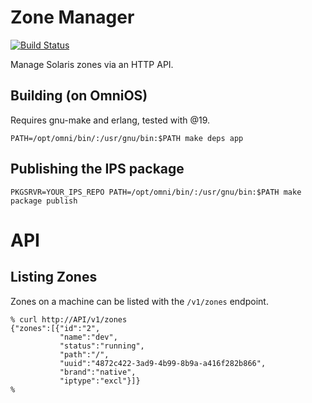 # Zone Manager

[![Build Status](https://travis-ci.org/philipcristiano/zone_man.svg)](https://travis-ci.org/philipcristiano/zone_man)

Manage Solaris zones via an HTTP API.


## Building (on OmniOS)

Requires gnu-make and erlang, tested with @19.
```
PATH=/opt/omni/bin/:/usr/gnu/bin:$PATH make deps app
```

## Publishing the IPS package

```
PKGSRVR=YOUR_IPS_REPO PATH=/opt/omni/bin/:/usr/gnu/bin:$PATH make package publish
```

# API


## Listing Zones

Zones on a machine can be listed with the `/v1/zones` endpoint.

```
% curl http://API/v1/zones
{"zones":[{"id":"2",
           "name":"dev",
           "status":"running",
           "path":"/",
           "uuid":"4872c422-3ad9-4b99-8b9a-a416f282b866",
           "brand":"native",
           "iptype":"excl"}]}
%
```
